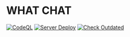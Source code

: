# WHAT CHAT

[![CodeQL](https://github.com/MOB-atheist/what-chat/actions/workflows/codeql-analysis.yml/badge.svg)](https://github.com/MOB-atheist/what-chat/actions/workflows/codeql-analysis.yml)
[![Server Deploy](https://github.com/MOB-atheist/what-chat/actions/workflows/server.js.yml/badge.svg)](https://github.com/MOB-atheist/what-chat/actions/workflows/server.js.yml)
[![Check Outdated](https://github.com/MOB-atheist/what-chat/actions/workflows/outdated-dependencies.yml/badge.svg)](https://github.com/MOB-atheist/what-chat/actions/workflows/outdated-dependencies.yml)